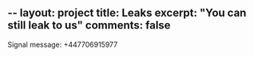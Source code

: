 --
layout: project
title: Leaks
excerpt: "You can still leak to us"
comments: false
--

Signal message: +447706915977
